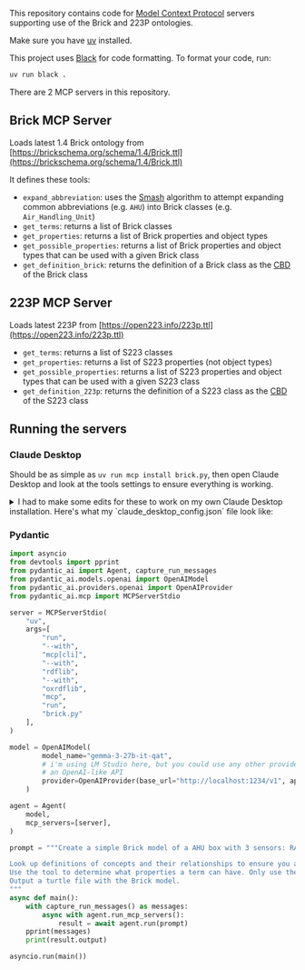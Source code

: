 This repository contains code for [Model Context Protocol](https://modelcontextprotocol.io/introduction) servers supporting use of the Brick and 223P ontologies.

Make sure you have [uv](https://docs.astral.sh/uv/) installed. 

This project uses [Black](https://black.readthedocs.io/) for code formatting. To format your code, run:

```bash
uv run black .
```

There are 2 MCP servers in this repository.

## Brick MCP Server

Loads latest 1.4 Brick ontology from [https://brickschema.org/schema/1.4/Brick.ttl](https://brickschema.org/schema/1.4/Brick.ttl)

It defines these tools:
- `expand_abbreviation`: uses the [Smash](https://dl.acm.org/doi/abs/10.14778/3685800.3685830) algorithm to attempt expanding common abbreviations (e.g. `AHU`) into Brick classes (e.g. `Air_Handling_Unit`)
- `get_terms`: returns a list of Brick classes
- `get_properties`: returns a list of Brick properties and object types
- `get_possible_properties`: returns a list of Brick properties and object types that can be used with a given Brick class
- `get_definition_brick`: returns the definition of a Brick class as the [CBD](https://www.w3.org/submissions/CBD/) of the Brick class

## 223P MCP Server

Loads latest 223P from [https://open223.info/223p.ttl](https://open223.info/223p.ttl)
- `get_terms`: returns a list of S223 classes
- `get_properties`: returns a list of S223 properties (not object types)
- `get_possible_properties`: returns a list of S223 properties and object types that can be used with a given S223 class
- `get_definition_223p`: returns the definition of a S223 class as the [CBD](https://www.w3.org/submissions/CBD/) of the S223 class

## Running the servers

### Claude Desktop

Should be as simple as `uv run mcp install brick.py`, then open Claude Desktop and look at the tools settings to ensure everything is working. 

<details>
<summary>I had to make some edits for these to work on my own Claude Desktop installation. Here's what my `claude_desktop_config.json` file look like:</summary>

```json
{
  "mcpServers": {
    "BrickOntology": {
      "command": "/Users/gabe/.cargo/bin/uv",
      "args": [
        "run",
        "--with",
        "mcp[cli]",
        "--with",
        "rdflib",
        "--with",
        "oxrdflib",
        "mcp",
        "run",
        "/Users/gabe/src/rdf-mcp/brick.py"
      ]
    },
    "S223Ontology": {
      "command": "/Users/gabe/.cargo/bin/uv",
      "args": [
        "run",
        "--with",
        "mcp[cli]",
        "--with",
        "rdflib",
        "--with",
        "oxrdflib",
        "mcp",
        "run",
        "/Users/gabe/src/rdf-mcp/s223.py"
      ]
    }
  }
}
```
</details>

### Pydantic

```python
import asyncio
from devtools import pprint
from pydantic_ai import Agent, capture_run_messages
from pydantic_ai.models.openai import OpenAIModel
from pydantic_ai.providers.openai import OpenAIProvider
from pydantic_ai.mcp import MCPServerStdio

server = MCPServerStdio(
    "uv",
    args=[
        "run",
        "--with",
        "mcp[cli]",
        "--with",
        "rdflib",
        "--with",
        "oxrdflib",
        "mcp",
        "run",
        "brick.py"
    ],
)

model = OpenAIModel(
        model_name="gemma-3-27b-it-qat",
        # i'm using LM Studio here, but you could use any other provider that exposes
        # an OpenAI-like API
        provider=OpenAIProvider(base_url="http://localhost:1234/v1", api_key="lm_studio"),
    )

agent = Agent(
    model,
    mcp_servers=[server],
)

prompt = """Create a simple Brick model of a AHU box with 3 sensors: RAT, SAT and OAT. Also include a SF with a SF command

Look up definitions of concepts and their relationships to ensure you are building a valid Brick model.
Use the tool to determine what properties a term can have. Only use the predicates defined by the ontology.
Output a turtle file with the Brick model.
"""
async def main():
    with capture_run_messages() as messages:
        async with agent.run_mcp_servers():
            result = await agent.run(prompt)
    pprint(messages)
    print(result.output)

asyncio.run(main())
```
